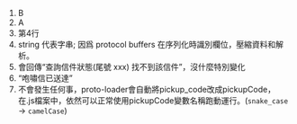 1. B
2. A
3. 第4行
4. string 代表字串; 因爲 protocol buffers 在序列化時識別欄位，壓縮資料和解析。
5. 會回傳“查詢信件狀態(尾號 xxx) 找不到該信件”，沒什麼特別變化
6. “咆嘯信已送達”
7. 不會發生任何事，proto-loader會自動將pickup_code改成pickupCode，在.js檔案中，依然可以正常使用pickupCode變數名稱跑動運行。(`snake_case` → `camelCase`)
